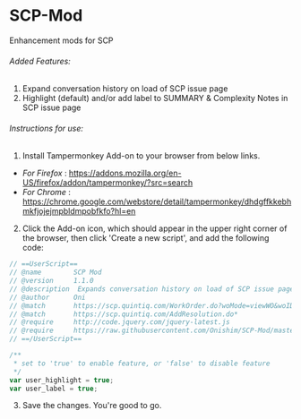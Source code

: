 # SCP-Mod
Enhancement mods for SCP

###### Added Features:
1. 	Expand conversation history on load of SCP issue page
2. 	Highlight (default) and/or add label to SUMMARY & Complexity Notes in SCP issue page 

###### Instructions for use:
1. Install Tampermonkey Add-on to your browser from below links.
* *For Firefox* : https://addons.mozilla.org/en-US/firefox/addon/tampermonkey/?src=search
* *For Chrome* : https://chrome.google.com/webstore/detail/tampermonkey/dhdgffkkebhmkfjojejmpbldmpobfkfo?hl=en

2. Click the Add-on icon, which should appear in the upper right corner of the browser, then click 'Create a new script', and add the following code:
```javascript
// ==UserScript==
// @name     	SCP Mod
// @version  	1.1.0
// @description  Expands conversation history on load of SCP issue page, Highlighs SUMMARY & Complexity Notes in SCP issue page
// @author      Oni
// @match 		https://scp.quintiq.com/WorkOrder.do?woMode=viewWO&woID=*
// @match 		https://scp.quintiq.com/AddResolution.do*
// @require		http://code.jquery.com/jquery-latest.js
// @require		https://raw.githubusercontent.com/Onishim/SCP-Mod/master/scp_mod.js
// ==/UserScript==

/**
 * set to 'true' to enable feature, or 'false' to disable feature
 */
var user_highlight = true;
var user_label = true;
```
3. Save the changes. You're good to go.
